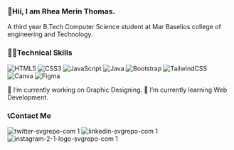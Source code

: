 ### 👋Hii, I am Rhea Merin Thomas.
A third year B.Tech Computer Science student at Mar Baselios college of engineering and Technology.

### 👩‍💻Technical Skills
![HTML5](https://img.shields.io/badge/html5-%23E34F26.svg?style=for-the-badge&logo=html5&logoColor=white) ![CSS3](https://img.shields.io/badge/css3-%231572B6.svg?style=for-the-badge&logo=css3&logoColor=white) ![JavaScript](https://img.shields.io/badge/javascript-%23323330.svg?style=for-the-badge&logo=javascript&logoColor=%23F7DF1E) ![Java](https://img.shields.io/badge/java-%23ED8B00.svg?style=for-the-badge&logo=java&logoColor=white) ![Bootstrap](https://img.shields.io/badge/bootstrap-%23563D7C.svg?style=for-the-badge&logo=bootstrap&logoColor=white) ![TailwindCSS](https://img.shields.io/badge/tailwindcss-%2338B2AC.svg?style=for-the-badge&logo=tailwind-css&logoColor=white) ![Canva](https://img.shields.io/badge/Canva-%2300C4CC.svg?style=for-the-badge&logo=Canva&logoColor=white) ![Figma](https://img.shields.io/badge/figma-%23F24E1E.svg?style=for-the-badge&logo=figma&logoColor=white)


🔭 I’m currently working on Graphic Designing.
🌱 I’m currently learning Web Development.

### 📞Contact Me
![twitter-svgrepo-com 1](https://user-images.githubusercontent.com/74013241/143735863-41504ce6-7993-43f9-8076-30c2dd829d98.png)
![linkedin-svgrepo-com 1](https://user-images.githubusercontent.com/74013241/143735861-c5d15a62-b02c-4580-918c-2766c8293102.png)
![instagram-2-1-logo-svgrepo-com 1](https://user-images.githubusercontent.com/74013241/143735856-6931c3cd-1a38-4e00-8aa2-41c5f3bff829.png)




